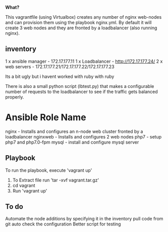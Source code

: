 <b> What? </b>

This vagrantfile (using Virtualbox) creates any number of nginx web-nodes and can provision them using the playbook nginx.yml. 
By default it will create 3 web nodes and they are fronted by a loadbalancer (also running nginx).

inventory
---------
1 x ansible manager - 172.17.177.11
1 x Loadbalancer - http://172.17.177.24/
2 x web servers - 172.17.177.21/172.17.177.22/172.17.177.23

Its a bit ugly but i havent worked with ruby with ruby

There is also a small python script (lbtest.py) that makes a configurable number of requests to the loadbalancer to see if the traffic gets balanced properly.

Ansible Role Name
=================

nginx - Installs and configures an n-node web cluster fronted by a loadbalancer
nginxweb - Installs and configures 2 web nodes
php7 - setup php7 and php7.0-fpm
mysql - install and configure mysql server

Playbook
----------------
To run the playbook, execute 'vagrant up'

1) To Extract file run 'tar -xvf vagrant.tar.gz'
3) cd vagrant
2) Run 'vagrant up'

To do
-----

Automate the node additions by specifying it in the inventory
pull code from git
auto check the configuration
Better script for testing 